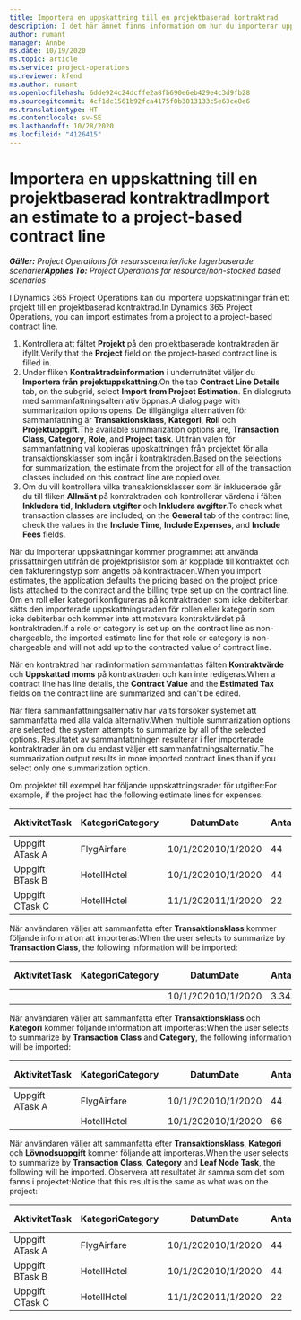 ```yaml
---
title: Importera en uppskattning till en projektbaserad kontraktrad
description: I det här ämnet finns information om hur du importerar uppskattningar från ett projekt till en kontraktrad.
author: rumant
manager: Annbe
ms.date: 10/19/2020
ms.topic: article
ms.service: project-operations
ms.reviewer: kfend
ms.author: rumant
ms.openlocfilehash: 6dde924c24dcffe2a8fb690e6eb429e4c3d9fb28
ms.sourcegitcommit: 4cf1dc1561b92fca4175f0b3813133c5e63ce8e6
ms.translationtype: HT
ms.contentlocale: sv-SE
ms.lasthandoff: 10/28/2020
ms.locfileid: "4126415"
---
```

# <a name="import-an-estimate-to-a-project-based-contract-line"></a><span data-ttu-id="0a758-103">Importera en uppskattning till en projektbaserad kontraktrad</span><span class="sxs-lookup"><span data-stu-id="0a758-103">Import an estimate to a project-based contract line</span></span>

<span data-ttu-id="0a758-104">_**Gäller:** Project Operations för resursscenarier/icke lagerbaserade scenarier_</span><span class="sxs-lookup"><span data-stu-id="0a758-104">_**Applies To:** Project Operations for resource/non-stocked based scenarios_</span></span>

<span data-ttu-id="0a758-105">I Dynamics 365 Project Operations kan du importera uppskattningar från ett projekt till en projektbaserad kontraktrad.</span><span class="sxs-lookup"><span data-stu-id="0a758-105">In Dynamics 365 Project Operations, you can import estimates from a project to a project-based contract line.</span></span>

1. <span data-ttu-id="0a758-106">Kontrollera att fältet **Projekt** på den projektbaserade kontraktraden är ifyllt.</span><span class="sxs-lookup"><span data-stu-id="0a758-106">Verify that the **Project** field on the project-based contract line is filled in.</span></span>
2. <span data-ttu-id="0a758-107">Under fliken **Kontraktradsinformation** i underrutnätet väljer du **Importera från projektuppskattning**.</span><span class="sxs-lookup"><span data-stu-id="0a758-107">On the tab **Contract Line Details** tab, on the subgrid, select **Import from Project Estimation**.</span></span> <span data-ttu-id="0a758-108">En dialogruta med sammanfattningsalternativ öppnas.</span><span class="sxs-lookup"><span data-stu-id="0a758-108">A dialog page with summarization options opens.</span></span> <span data-ttu-id="0a758-109">De tillgängliga alternativen för sammanfattning är **Transaktionsklass**, **Kategori**, **Roll** och **Projektuppgift**.</span><span class="sxs-lookup"><span data-stu-id="0a758-109">The available summarization options are, **Transaction Class**, **Category**, **Role**, and **Project task**.</span></span> <span data-ttu-id="0a758-110">Utifrån valen för sammanfattning val kopieras uppskattningen från projektet för alla transaktionsklasser som ingår i kontraktraden.</span><span class="sxs-lookup"><span data-stu-id="0a758-110">Based on the selections for summarization, the estimate from the project for all of the transaction classes included on this contract line are copied over.</span></span> 
3. <span data-ttu-id="0a758-111">Om du vill kontrollera vilka transaktionsklasser som är inkluderade går du till fliken **Allmänt** på kontraktraden och kontrollerar värdena i fälten **Inkludera tid**, **Inkludera utgifter** och **Inkludera avgifter**.</span><span class="sxs-lookup"><span data-stu-id="0a758-111">To check what transaction classes are included, on the **General** tab of the contract line, check the values in the **Include Time**, **Include Expenses**, and **Include Fees** fields.</span></span>

<span data-ttu-id="0a758-112">När du importerar uppskattningar kommer programmet att använda prissättningen utifrån de projektprislistor som är kopplade till kontraktet och den faktureringstyp som angetts på kontraktraden.</span><span class="sxs-lookup"><span data-stu-id="0a758-112">When you import estimates, the application defaults the pricing based on the project price lists attached to the contract and the billing type set up on the contract line.</span></span> <span data-ttu-id="0a758-113">Om en roll eller kategori konfigureras på kontraktraden som icke debiterbar, sätts den importerade uppskattningsraden för rollen eller kategorin som icke debiterbar och kommer inte att motsvara kontraktvärdet på kontraktraden.</span><span class="sxs-lookup"><span data-stu-id="0a758-113">If a role or category is set up on the contract line as non-chargeable, the imported estimate line for that role or category is non-chargeable and will not add up to the contracted value of contract line.</span></span>

<span data-ttu-id="0a758-114">När en kontraktrad har radinformation sammanfattas fälten **Kontraktvärde** och **Uppskattad moms** på kontraktraden och kan inte redigeras.</span><span class="sxs-lookup"><span data-stu-id="0a758-114">When a contract line has line details, the **Contract Value** and the **Estimated Tax** fields on the contract line are summarized and can't be edited.</span></span>

<span data-ttu-id="0a758-115">När flera sammanfattningsalternativ har valts försöker systemet att sammanfatta med alla valda alternativ.</span><span class="sxs-lookup"><span data-stu-id="0a758-115">When multiple summarization options are selected, the system attempts to summarize by all of the selected options.</span></span> <span data-ttu-id="0a758-116">Resultatet av sammanfattningen resulterar i fler importerade kontraktrader än om du endast väljer ett sammanfattningsalternativ.</span><span class="sxs-lookup"><span data-stu-id="0a758-116">The summarization output results in more imported contract lines than if you select only one summarization option.</span></span>

<span data-ttu-id="0a758-117">Om projektet till exempel har följande uppskattningsrader för utgifter:</span><span class="sxs-lookup"><span data-stu-id="0a758-117">For example, if the project had the following estimate lines for expenses:</span></span>

| <span data-ttu-id="0a758-118">Aktivitet</span><span class="sxs-lookup"><span data-stu-id="0a758-118">Task</span></span> | <span data-ttu-id="0a758-119">Kategori</span><span class="sxs-lookup"><span data-stu-id="0a758-119">Category</span></span> | <span data-ttu-id="0a758-120">Datum</span><span class="sxs-lookup"><span data-stu-id="0a758-120">Date</span></span> | <span data-ttu-id="0a758-121">Antal</span><span class="sxs-lookup"><span data-stu-id="0a758-121">Quantity</span></span> | <span data-ttu-id="0a758-122">Enhetspris</span><span class="sxs-lookup"><span data-stu-id="0a758-122">Unit price</span></span> | <span data-ttu-id="0a758-123">Belopp</span><span class="sxs-lookup"><span data-stu-id="0a758-123">Amount</span></span> |
| --- | --- | --- | --- | --- | --- |
| <span data-ttu-id="0a758-124">Uppgift A</span><span class="sxs-lookup"><span data-stu-id="0a758-124">Task A</span></span> | <span data-ttu-id="0a758-125">Flyg</span><span class="sxs-lookup"><span data-stu-id="0a758-125">Airfare</span></span> | <span data-ttu-id="0a758-126">10/1/2020</span><span class="sxs-lookup"><span data-stu-id="0a758-126">10/1/2020</span></span> | <span data-ttu-id="0a758-127">4</span><span class="sxs-lookup"><span data-stu-id="0a758-127">4</span></span> | <span data-ttu-id="0a758-128">400</span><span class="sxs-lookup"><span data-stu-id="0a758-128">400</span></span> | <span data-ttu-id="0a758-129">1600</span><span class="sxs-lookup"><span data-stu-id="0a758-129">1600</span></span> |
| <span data-ttu-id="0a758-130">Uppgift B</span><span class="sxs-lookup"><span data-stu-id="0a758-130">Task B</span></span> | <span data-ttu-id="0a758-131">Hotell</span><span class="sxs-lookup"><span data-stu-id="0a758-131">Hotel</span></span> | <span data-ttu-id="0a758-132">10/1/2020</span><span class="sxs-lookup"><span data-stu-id="0a758-132">10/1/2020</span></span> | <span data-ttu-id="0a758-133">4</span><span class="sxs-lookup"><span data-stu-id="0a758-133">4</span></span> | <span data-ttu-id="0a758-134">200</span><span class="sxs-lookup"><span data-stu-id="0a758-134">200</span></span> | <span data-ttu-id="0a758-135">800</span><span class="sxs-lookup"><span data-stu-id="0a758-135">800</span></span> |
| <span data-ttu-id="0a758-136">Uppgift C</span><span class="sxs-lookup"><span data-stu-id="0a758-136">Task C</span></span> | <span data-ttu-id="0a758-137">Hotell</span><span class="sxs-lookup"><span data-stu-id="0a758-137">Hotel</span></span> | <span data-ttu-id="0a758-138">11/1/2020</span><span class="sxs-lookup"><span data-stu-id="0a758-138">11/1/2020</span></span> | <span data-ttu-id="0a758-139">2</span><span class="sxs-lookup"><span data-stu-id="0a758-139">2</span></span> | <span data-ttu-id="0a758-140">200</span><span class="sxs-lookup"><span data-stu-id="0a758-140">200</span></span> | <span data-ttu-id="0a758-141">400</span><span class="sxs-lookup"><span data-stu-id="0a758-141">400</span></span> |

<span data-ttu-id="0a758-142">När användaren väljer att sammanfatta efter **Transaktionsklass** kommer följande information att importeras:</span><span class="sxs-lookup"><span data-stu-id="0a758-142">When the user selects to summarize by **Transaction Class**, the following information will be imported:</span></span>

| <span data-ttu-id="0a758-143">Aktivitet</span><span class="sxs-lookup"><span data-stu-id="0a758-143">Task</span></span> | <span data-ttu-id="0a758-144">Kategori</span><span class="sxs-lookup"><span data-stu-id="0a758-144">Category</span></span> | <span data-ttu-id="0a758-145">Datum</span><span class="sxs-lookup"><span data-stu-id="0a758-145">Date</span></span> | <span data-ttu-id="0a758-146">Antal</span><span class="sxs-lookup"><span data-stu-id="0a758-146">Quantity</span></span> | <span data-ttu-id="0a758-147">Enhetspris</span><span class="sxs-lookup"><span data-stu-id="0a758-147">Unit price</span></span> | <span data-ttu-id="0a758-148">Belopp</span><span class="sxs-lookup"><span data-stu-id="0a758-148">Amount</span></span> |
| --- | --- | --- | --- | --- | --- |
| &nbsp;  | &nbsp;  | <span data-ttu-id="0a758-149">10/1/2020</span><span class="sxs-lookup"><span data-stu-id="0a758-149">10/1/2020</span></span> | <span data-ttu-id="0a758-150">3.34</span><span class="sxs-lookup"><span data-stu-id="0a758-150">3.34</span></span> | <span data-ttu-id="0a758-151">840</span><span class="sxs-lookup"><span data-stu-id="0a758-151">840</span></span> | <span data-ttu-id="0a758-152">2800</span><span class="sxs-lookup"><span data-stu-id="0a758-152">2800</span></span> |

<span data-ttu-id="0a758-153">När användaren väljer att sammanfatta efter **Transaktionsklass** och **Kategori** kommer följande information att importeras:</span><span class="sxs-lookup"><span data-stu-id="0a758-153">When the user selects to summarize by **Transaction Class** and **Category**, the following information will be imported:</span></span>

| <span data-ttu-id="0a758-154">Aktivitet</span><span class="sxs-lookup"><span data-stu-id="0a758-154">Task</span></span> | <span data-ttu-id="0a758-155">Kategori</span><span class="sxs-lookup"><span data-stu-id="0a758-155">Category</span></span> | <span data-ttu-id="0a758-156">Datum</span><span class="sxs-lookup"><span data-stu-id="0a758-156">Date</span></span> | <span data-ttu-id="0a758-157">Antal</span><span class="sxs-lookup"><span data-stu-id="0a758-157">Quantity</span></span> | <span data-ttu-id="0a758-158">Enhetspris</span><span class="sxs-lookup"><span data-stu-id="0a758-158">Unit price</span></span> | <span data-ttu-id="0a758-159">Belopp</span><span class="sxs-lookup"><span data-stu-id="0a758-159">Amount</span></span> |
| --- | --- | --- | --- | --- | --- |
| <span data-ttu-id="0a758-160">Uppgift A</span><span class="sxs-lookup"><span data-stu-id="0a758-160">Task A</span></span> | <span data-ttu-id="0a758-161">Flyg</span><span class="sxs-lookup"><span data-stu-id="0a758-161">Airfare</span></span> | <span data-ttu-id="0a758-162">10/1/2020</span><span class="sxs-lookup"><span data-stu-id="0a758-162">10/1/2020</span></span> | <span data-ttu-id="0a758-163">4</span><span class="sxs-lookup"><span data-stu-id="0a758-163">4</span></span> | <span data-ttu-id="0a758-164">400</span><span class="sxs-lookup"><span data-stu-id="0a758-164">400</span></span> | <span data-ttu-id="0a758-165">1600</span><span class="sxs-lookup"><span data-stu-id="0a758-165">1600</span></span> |
| &nbsp;  | <span data-ttu-id="0a758-166">Hotell</span><span class="sxs-lookup"><span data-stu-id="0a758-166">Hotel</span></span> | <span data-ttu-id="0a758-167">10/1/2020</span><span class="sxs-lookup"><span data-stu-id="0a758-167">10/1/2020</span></span> | <span data-ttu-id="0a758-168">6</span><span class="sxs-lookup"><span data-stu-id="0a758-168">6</span></span> | <span data-ttu-id="0a758-169">200</span><span class="sxs-lookup"><span data-stu-id="0a758-169">200</span></span> | <span data-ttu-id="0a758-170">1200</span><span class="sxs-lookup"><span data-stu-id="0a758-170">1200</span></span> |

<span data-ttu-id="0a758-171">När användaren väljer att sammanfatta efter **Transaktionsklass**, **Kategori** och **Lövnodsuppgift** kommer följande att importeras.</span><span class="sxs-lookup"><span data-stu-id="0a758-171">When the user selects to summarize by **Transaction Class**, **Category** and **Leaf Node Task**, the following will be imported.</span></span> <span data-ttu-id="0a758-172">Observera att resultatet är samma som det som fanns i projektet:</span><span class="sxs-lookup"><span data-stu-id="0a758-172">Notice that this result is the same as what was on the project:</span></span>

| <span data-ttu-id="0a758-173">Aktivitet</span><span class="sxs-lookup"><span data-stu-id="0a758-173">Task</span></span> | <span data-ttu-id="0a758-174">Kategori</span><span class="sxs-lookup"><span data-stu-id="0a758-174">Category</span></span> | <span data-ttu-id="0a758-175">Datum</span><span class="sxs-lookup"><span data-stu-id="0a758-175">Date</span></span> | <span data-ttu-id="0a758-176">Antal</span><span class="sxs-lookup"><span data-stu-id="0a758-176">Quantity</span></span> | <span data-ttu-id="0a758-177">Enhetspris</span><span class="sxs-lookup"><span data-stu-id="0a758-177">Unit price</span></span> | <span data-ttu-id="0a758-178">Belopp</span><span class="sxs-lookup"><span data-stu-id="0a758-178">Amount</span></span> |
| --- | --- | --- | --- | --- | --- |
| <span data-ttu-id="0a758-179">Uppgift A</span><span class="sxs-lookup"><span data-stu-id="0a758-179">Task A</span></span> | <span data-ttu-id="0a758-180">Flyg</span><span class="sxs-lookup"><span data-stu-id="0a758-180">Airfare</span></span> | <span data-ttu-id="0a758-181">10/1/2020</span><span class="sxs-lookup"><span data-stu-id="0a758-181">10/1/2020</span></span> | <span data-ttu-id="0a758-182">4</span><span class="sxs-lookup"><span data-stu-id="0a758-182">4</span></span> | <span data-ttu-id="0a758-183">400</span><span class="sxs-lookup"><span data-stu-id="0a758-183">400</span></span> | <span data-ttu-id="0a758-184">1600</span><span class="sxs-lookup"><span data-stu-id="0a758-184">1600</span></span> |
| <span data-ttu-id="0a758-185">Uppgift B</span><span class="sxs-lookup"><span data-stu-id="0a758-185">Task B</span></span> | <span data-ttu-id="0a758-186">Hotell</span><span class="sxs-lookup"><span data-stu-id="0a758-186">Hotel</span></span> | <span data-ttu-id="0a758-187">10/1/2020</span><span class="sxs-lookup"><span data-stu-id="0a758-187">10/1/2020</span></span> | <span data-ttu-id="0a758-188">4</span><span class="sxs-lookup"><span data-stu-id="0a758-188">4</span></span> | <span data-ttu-id="0a758-189">200</span><span class="sxs-lookup"><span data-stu-id="0a758-189">200</span></span> | <span data-ttu-id="0a758-190">800</span><span class="sxs-lookup"><span data-stu-id="0a758-190">800</span></span> |
| <span data-ttu-id="0a758-191">Uppgift C</span><span class="sxs-lookup"><span data-stu-id="0a758-191">Task C</span></span> | <span data-ttu-id="0a758-192">Hotell</span><span class="sxs-lookup"><span data-stu-id="0a758-192">Hotel</span></span> | <span data-ttu-id="0a758-193">11/1/2020</span><span class="sxs-lookup"><span data-stu-id="0a758-193">11/1/2020</span></span> | <span data-ttu-id="0a758-194">2</span><span class="sxs-lookup"><span data-stu-id="0a758-194">2</span></span> | <span data-ttu-id="0a758-195">200</span><span class="sxs-lookup"><span data-stu-id="0a758-195">200</span></span> | <span data-ttu-id="0a758-196">400</span><span class="sxs-lookup"><span data-stu-id="0a758-196">400</span></span> |
